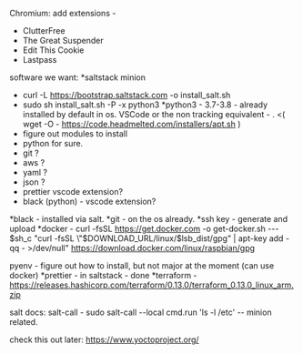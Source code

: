 
Chromium: 
add extensions -
  - ClutterFree
  - The Great Suspender
  - Edit This Cookie
  - Lastpass


software we want:
*saltstack minion 
   - curl -L https://bootstrap.saltstack.com -o install_salt.sh
   - sudo sh install_salt.sh -P -x python3
*python3 - 3.7-3.8 - already installed by default in os.
VSCode or the non tracking equivalent - . <( wget -O - https://code.headmelted.com/installers/apt.sh )
  - figure out modules to install
  - python for sure.
  - git ?
  - aws ?
  - yaml ?
  - json ?
  - prettier vscode extension?
  - black (python) - vscode extension?

*black - installed via salt.
*git - on the os already.
*ssh key - generate and upload
*docker - curl -fsSL https://get.docker.com -o get-docker.sh
 ---       $sh_c "curl -fsSL \"$DOWNLOAD_URL/linux/$lsb_dist/gpg\" | apt-key add -qq - >/dev/null"
                              https://download.docker.com/linux/raspbian/gpg

pyenv - figure out how to install, but not major at the moment (can use docker)
*prettier - in saltstack - done
*terraform - https://releases.hashicorp.com/terraform/0.13.0/terraform_0.13.0_linux_arm.zip


salt docs:
salt-call -  sudo salt-call --local cmd.run 'ls -l /etc' -- minion related.



check this out later:
https://www.yoctoproject.org/

